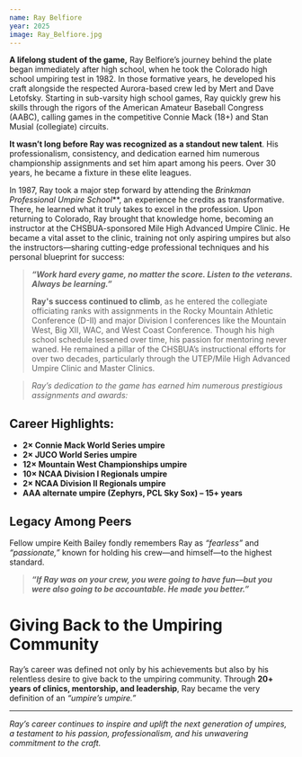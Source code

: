 ```yaml
---
name: Ray Belfiore
year: 2025
image: Ray_Belfiore.jpg
---
```


**A lifelong student of the game,** Ray Belfiore’s journey behind the plate began immediately after high school, when he took the Colorado high school umpiring test in 1982. In those formative years, he developed his craft alongside the respected Aurora-based crew led by Mert and Dave Letofsky. Starting in sub-varsity high school games, Ray quickly grew his skills through the rigors of the American Amateur Baseball Congress (AABC), calling games in the competitive Connie Mack (18+) and Stan Musial (collegiate) circuits.

**It wasn’t long before Ray was recognized as a standout new talent**. His professionalism, consistency, and dedication earned him numerous championship assignments and set him apart among his peers. Over 30 years, he became a fixture in these elite leagues.

In 1987, Ray took a major step forward by attending the *Brinkman Professional Umpire School***, an experience he credits as transformative. There, he learned what it truly takes to excel in the profession. Upon returning to Colorado, Ray brought that knowledge home, becoming an instructor at the CHSBUA-sponsored Mile High Advanced Umpire Clinic. He became a vital asset to the clinic, training not only aspiring umpires but also the instructors—sharing cutting-edge professional techniques and his personal blueprint for success: 

>***“Work hard every game, no matter the score. Listen to the veterans. Always be learning.”***
>
>**Ray's success continued to climb**, as he entered the collegiate officiating ranks with assignments in the Rocky Mountain Athletic Conference (D-II) and major Division I conferences like the Mountain West, Big XII, WAC, and West Coast Conference. Though his high school schedule lessened over time, his passion for mentoring never waned. He remained a pillar of the CHSBUA’s instructional efforts for over two decades, particularly through the UTEP/Mile High Advanced Umpire Clinic and Master Clinics.

>*Ray’s dedication to the game has earned him numerous prestigious assignments and awards:*

## **Career Highlights:**

- **2× Connie Mack World Series umpire**
- **2× JUCO World Series umpire**
- **12× Mountain West Championships umpire**
- **10× NCAA Division I Regionals umpire**
- **2× NCAA Division II Regionals umpire**
- **AAA alternate umpire (Zephyrs, PCL Sky Sox) – 15+ years**

## **Legacy Among Peers**
Fellow umpire Keith Bailey fondly remembers Ray as *“fearless”* and *“passionate,”* known for holding his crew—and himself—to the highest standard.

> ***“If Ray was on your crew, you were going to have fun—but you were also going to be accountable. He made you better.”***

# **Giving Back to the Umpiring Community** #
Ray’s career was defined not only by his achievements but also by his relentless desire to give back to the umpiring community. Through **20+ years of clinics, mentorship, and leadership**, Ray became the very definition of an *“umpire’s umpire.”*

---

*Ray’s career continues to inspire and uplift the next generation of umpires, a testament to his passion, professionalism, and his unwavering commitment to the craft.*